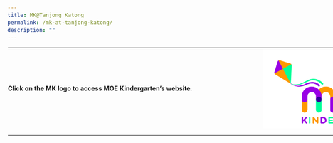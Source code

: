 ```yaml
---
title: MK@Tanjong Katong
permalink: /mk-at-tanjong-katong/
description: ""
---
```

<table style="margin: auto; outline: 0px; padding: 0px; border-collapse: collapse; clear: both; border: 1px solid transparent; table-layout: fixed; width: 890px;" class="ives_tab_kosong ive_eobj_center"><tbody style="margin: 0px; outline: 0px; padding: 0px;"><tr style="margin: 0px; outline: 0px; padding: 0px;"><td style="margin: 0px; outline: 0px; padding: 0px 15px 15px 0px; vertical-align: middle; width: 557.852px;"><h4 style="margin: 0px; outline: 0px; padding: 0px;">Click on the MK logo to access MOE Kindergarten’s website.</h4></td><td style="margin: 0px; outline: 0px; padding: 0px 15px 15px 0px; vertical-align: top; width: 300.148px;"><img style="margin: auto; outline: 0px; padding: 0px; border: none; max-width: 100%; clear: both; cursor: pointer; display: block; width: 328px;" class="ive_eobj_center ive_clickable" alt="MOE Kindergarten.jpg" width="100%" src="/images/MOE%20Kindergarten.jpeg"></td></tr></tbody></table>